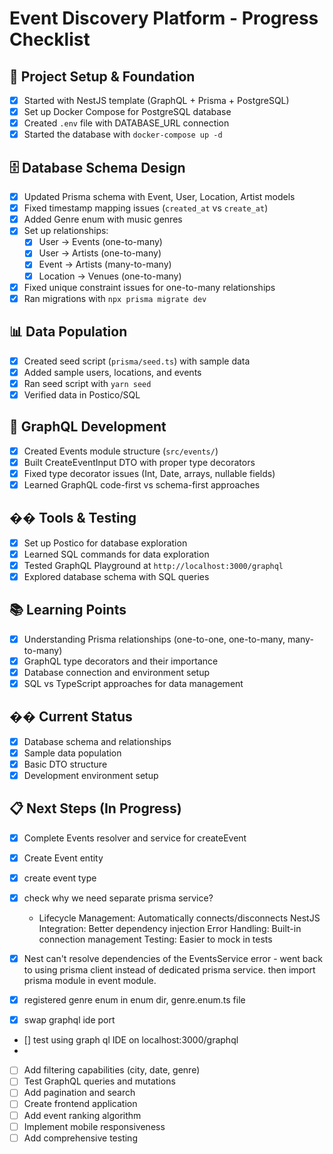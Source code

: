 # Event Discovery Platform - Progress Checklist

## 🚀 Project Setup & Foundation

- [x] Started with NestJS template (GraphQL + Prisma + PostgreSQL)
- [x] Set up Docker Compose for PostgreSQL database
- [x] Created `.env` file with DATABASE_URL connection
- [x] Started the database with `docker-compose up -d`

## 🗄️ Database Schema Design

- [x] Updated Prisma schema with Event, User, Location, Artist models
- [x] Fixed timestamp mapping issues (`created_at` vs `create_at`)
- [x] Added Genre enum with music genres
- [x] Set up relationships:
  - [x] User → Events (one-to-many)
  - [x] User → Artists (one-to-many)
  - [x] Event → Artists (many-to-many)
  - [x] Location → Venues (one-to-many)
- [x] Fixed unique constraint issues for one-to-many relationships
- [x] Ran migrations with `npx prisma migrate dev`

## 📊 Data Population

- [x] Created seed script (`prisma/seed.ts`) with sample data
- [x] Added sample users, locations, and events
- [x] Ran seed script with `yarn seed`
- [x] Verified data in Postico/SQL

## 🔧 GraphQL Development

- [x] Created Events module structure (`src/events/`)
- [x] Built CreateEventInput DTO with proper type decorators
- [x] Fixed type decorator issues (Int, Date, arrays, nullable fields)
- [x] Learned GraphQL code-first vs schema-first approaches

## ��️ Tools & Testing

- [x] Set up Postico for database exploration
- [x] Learned SQL commands for data exploration
- [x] Tested GraphQL Playground at `http://localhost:3000/graphql`
- [x] Explored database schema with SQL queries

## 📚 Learning Points

- [x] Understanding Prisma relationships (one-to-one, one-to-many, many-to-many)
- [x] GraphQL type decorators and their importance
- [x] Database connection and environment setup
- [x] SQL vs TypeScript approaches for data management

## �� Current Status

- [x] Database schema and relationships
- [x] Sample data population
- [x] Basic DTO structure
- [x] Development environment setup

## 📋 Next Steps (In Progress)

- [x] Complete Events resolver and service for createEvent
- [x] Create Event entity
- [x] create event type
- [x] check why we need separate prisma service?

  - Lifecycle Management: Automatically connects/disconnects
    NestJS Integration: Better dependency injection
    Error Handling: Built-in connection management
    Testing: Easier to mock in tests

- [x] Nest can't resolve dependencies of the EventsService error - went back to using prisma client instead of dedicated prisma service. then import prisma module in event module.
- [x] registered genre enum in enum dir, genre.enum.ts file
- [x] swap graphql ide port
- [] test using graph ql IDE on localhost:3000/graphql
-

- [ ] Add filtering capabilities (city, date, genre)
- [ ] Test GraphQL queries and mutations
- [ ] Add pagination and search
- [ ] Create frontend application
- [ ] Add event ranking algorithm
- [ ] Implement mobile responsiveness
- [ ] Add comprehensive testing
